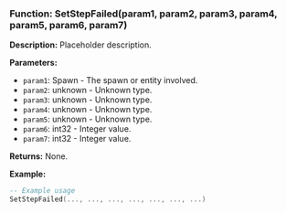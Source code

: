 ### Function: SetStepFailed(param1, param2, param3, param4, param5, param6, param7)

**Description:**
Placeholder description.

**Parameters:**
- `param1`: Spawn - The spawn or entity involved.
- `param2`: unknown - Unknown type.
- `param3`: unknown - Unknown type.
- `param4`: unknown - Unknown type.
- `param5`: unknown - Unknown type.
- `param6`: int32 - Integer value.
- `param7`: int32 - Integer value.

**Returns:** None.

**Example:**

```lua
-- Example usage
SetStepFailed(..., ..., ..., ..., ..., ..., ...)
```
